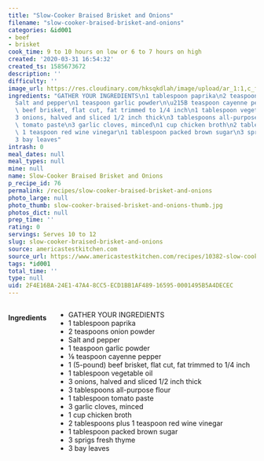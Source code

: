 ```yaml
---
title: "Slow-Cooker Braised Brisket and Onions"
filename: "slow-cooker-braised-brisket-and-onions"
categories: &id001
- beef
- brisket
cook_time: 9 to 10 hours on low or 6 to 7 hours on high
created: '2020-03-31 16:54:32'
created_ts: 1585673672
description: ''
difficulty: ''
image_url: https://res.cloudinary.com/hksqkdlah/image/upload/ar_1:1,c_fill,dpr_2.0,f_auto,fl_lossy.progressive.strip_profile,g_faces:auto,q_auto:low,w_344/SFS_Brisket_lg_tla4lk
ingredients: "GATHER YOUR INGREDIENTS\n1 tablespoon paprika\n2 teaspoons onion powder\n\
  Salt and pepper\n1 teaspoon garlic powder\n\u215B teaspoon cayenne pepper\n1 (5-pound)\
  \ beef brisket, flat cut, fat trimmed to 1/4 inch\n1 tablespoon vegetable oil\n\
  3 onions, halved and sliced 1/2 inch thick\n3 tablespoons all-purpose flour\n1 tablespoon\
  \ tomato paste\n3 garlic cloves, minced\n1 cup chicken broth\n2 tablespoons plus\
  \ 1 teaspoon red wine vinegar\n1 tablespoon packed brown sugar\n3 sprigs fresh thyme\n\
  3 bay leaves"
intrash: 0
meal_dates: null
meal_types: null
mine: null
name: Slow-Cooker Braised Brisket and Onions
p_recipe_id: 76
permalink: /recipes/slow-cooker-braised-brisket-and-onions
photo_large: null
photo_thumb: slow-cooker-braised-brisket-and-onions-thumb.jpg
photos_dict: null
prep_time: ''
rating: 0
servings: Serves 10 to 12
slug: slow-cooker-braised-brisket-and-onions
source: americastestkitchen.com
source_url: https://www.americastestkitchen.com/recipes/10382-slow-cooker-braised-brisket-and-onions
tags: *id001
total_time: ''
type: null
uid: 2F4E16BA-24E1-47A4-8CC5-ECD1BB1AF489-16595-0001495B5A4DECEC
---
```

<div class="large-8 medium-7 columns" id="writeup">	</div><!-- #writeup -->
</div><!-- #row-one -->
<div class="row" id="row-two">	<div class="medium-4 small-5 columns" id="ingredients"><h4>Ingredients</h4><div class="box box-ingredients content"><ul>
<li>GATHER YOUR INGREDIENTS</li>
<li>1 tablespoon paprika</li>
<li>2 teaspoons onion powder</li>
<li>Salt and pepper</li>
<li>1 teaspoon garlic powder</li>
<li>⅛ teaspoon cayenne pepper</li>
<li>1 (5-pound) beef brisket, flat cut, fat trimmed to 1/4 inch</li>
<li>1 tablespoon vegetable oil</li>
<li>3 onions, halved and sliced 1/2 inch thick</li>
<li>3 tablespoons all-purpose flour</li>
<li>1 tablespoon tomato paste</li>
<li>3 garlic cloves, minced</li>
<li>1 cup chicken broth</li>
<li>2 tablespoons plus 1 teaspoon red wine vinegar</li>
<li>1 tablespoon packed brown sugar</li>
<li>3 sprigs fresh thyme</li>
<li>3 bay leaves</li>
</ul>
</div>	</div>	<div class="medium-6 small-7 columns" id="directions">	</div>